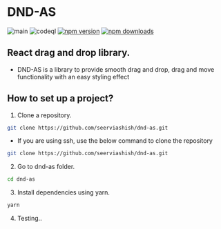 # DND-AS

![main](https://github.com/seerviashish/dnd-as/actions/workflows/main.yml/badge.svg) ![codeql](https://github.com/seerviashish/dnd-as/actions/workflows/codeql.yml/badge.svg) [![npm version](https://badgen.net/npm/v/dnd-as)](https://npm.im/dnd-as) [![npm downloads](https://badgen.net/npm/dm/dnd-as)](https://npm.im/dnd-as)

## React drag and drop library.

- DND-AS is a library to provide smooth drag and drop, drag and move functionality with an easy styling effect

## How to set up a project?

1. Clone a repository.

```bash
git clone https://github.com/seerviashish/dnd-as.git
```

- If you are using ssh, use the below command to clone the repository

```bash
git clone https://github.com/seerviashish/dnd-as.git
```

2. Go to dnd-as folder.

```bash
cd dnd-as
```

3. Install dependencies using yarn.

```bash
yarn
```

4. Testing..
